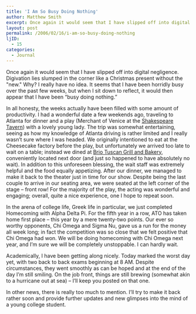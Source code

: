 ```yaml
---
title: 'I Am So Busy Doing Nothing'
author: Matthew Smith
excerpt: Once again it would seem that I have slipped off into digital negligence. Digivation lies slumped in the corner like a Christmas present without the "new." Why? I really have no idea... It seems that I have been horridly busy over the past few weeks, but when I sit down to reflect, it would then appear that I have been "busy doing nothing."
layout: post
permalink: /2006/02/16/i-am-so-busy-doing-nothing
ljID:
  - 15
categories:
  - Journal
---
```

Once again it would seem that I have slipped off into digital negligence. Digivation lies slumped in the corner like a Christmas present without the "new." Why? I really have no idea. It seems that I have been horridly busy over the past few weeks, but when I sit down to reflect, it would then appear that I have been &#8220;busy doing nothing.&#8221;

In all honesty, the weeks actually have been filled with some amount of productivity. I had a wonderful date a few weekends ago, traveling to Atlanta for dinner and a play (Merchant of Venice at the <a href="http://www.shakespearetavern.com/" title="The New American Spakespeare Tavern" target="_blank">Shakespeare Tavern</a>) with a lovely young lady. The trip was somewhat entertaining, seeing as how my knowledge of Atlanta driving is rather limited and I really wasn&#8217;t sure where I was headed. We originally intentioned to eat at the Cheesecake factory before the play, but unfortunately we arrived too late to wait on a table; instead we dined at <a href="http://www.brioitalian.com/" title="Brio Tuscan Grill" target="_blank">Brio Tuscan Grill and Bakery</a>, conveniently located next door (and just so happened to have absolutely no wait). In addition to this unforeseen blessing, the wait staff was extremely helpful and the food equally appetizing. After our dinner, we managed to make it back to the theater just in time for our show. Despite being the last couple to arrive in our seating area, we were seated at the left corner of the stage &#8211; front row! For the majority of the play, the acting was wonderful and engaging; overall, quite a nice experience, one I hope to repeat soon.

In the arena of college life, Greek life in particular, we just completed Homecoming with Alpha Delta Pi. For the fifth year in a row, ATO has taken home first place &#8211; this year by a mere twenty-two points. Our ever so worthy opponents, Chi Omega and Sigma Nu, gave us a run for the money all week long; in fact the competition was so close that we felt positive that Chi Omega had won. We will be doing homecoming with Chi Omega next year, and I&#8217;m sure we will be completely unstoppable. I can hardly wait.

Academically, I have been getting along nicely. Today marked the worst day yet, with two back to back exams beginning at 8 AM. Despite circumstances, they went smoothly as can be hoped and at the end of the day I&#8217;m still smiling. On the job front, things are still brewing (somewhat akin to a hurricane out at sea) &#8211; I&#8217;ll keep you posted on that one.

In other news, there is really too much to mention. I&#8217;ll try to make it back rather soon and provide further updates and new glimpses into the mind of a young college student.
